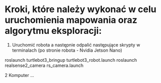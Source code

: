 # Kroki, które należy wykonać w celu uruchomienia mapowania oraz algorytmu eksploracji:

1) Uruchomić robota a następnie odpalić następujące skrypty w terminalach (po stronie robota - Nvidia Jetson Nano)

roslaunch turtlebot3_bringup turtlebot3_robot.launch
roslaunch realsense2_camera rs_camera.launch

2 Komputer ...
